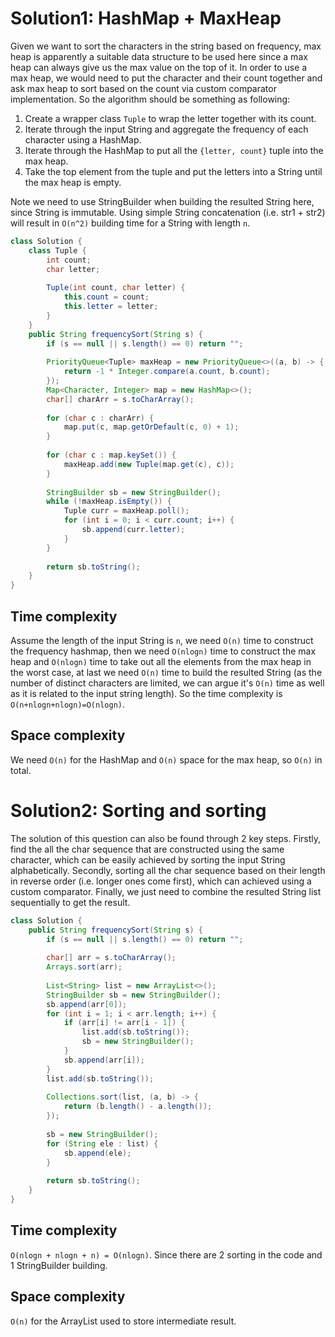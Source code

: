 # Solution1: HashMap + MaxHeap

Given we want to sort the characters in the string based on frequency, max heap is apparently a suitable data structure to be used here since a max heap can always give us the max value on the top of it. In order to use a max heap, we would need to put the character and their count together and ask max heap to sort based on the count via custom comparator implementation. So the algorithm should be something as following:   
1. Create a wrapper class `Tuple` to wrap the letter together with its count.   
2. Iterate through the input String and aggregate the frequency of each character using a HashMap.  
3. Iterate through the HashMap to put all the `{letter, count}` tuple into the max heap.   
4. Take the top element from the tuple and put the letters into a String until the max heap is empty.  

Note we need to use StringBuilder when building the resulted String here, since String is immutable. Using simple String concatenation (i.e. str1 + str2) will result in `O(n^2)` building time for a String with length `n`.  

```java
class Solution {
    class Tuple {
        int count;
        char letter;
        
        Tuple(int count, char letter) {
            this.count = count;
            this.letter = letter;
        }
    }
    public String frequencySort(String s) {
        if (s == null || s.length() == 0) return "";
        
        PriorityQueue<Tuple> maxHeap = new PriorityQueue<>((a, b) -> {
            return -1 * Integer.compare(a.count, b.count);
        });
        Map<Character, Integer> map = new HashMap<>();
        char[] charArr = s.toCharArray();
        
        for (char c : charArr) {
            map.put(c, map.getOrDefault(c, 0) + 1);
        }
        
        for (char c : map.keySet()) {
            maxHeap.add(new Tuple(map.get(c), c));
        }
        
        StringBuilder sb = new StringBuilder();
        while (!maxHeap.isEmpty()) {
            Tuple curr = maxHeap.poll();
            for (int i = 0; i < curr.count; i++) {
                sb.append(curr.letter);
            }
        }
        
        return sb.toString();
    }
}
```

## Time complexity

Assume the length of the input String is `n`, we need `O(n)` time to construct the frequency hashmap, then we need `O(nlogn)` time to construct the max heap and `O(nlogn)` time to take out all the elements from the max heap in the worst case, at last we need `O(n)` time to build the resulted String (as the number of distinct characters are limited, we can argue it's `O(n)` time as well as it is related to the input string length). So the time complexity is `O(n+nlogn+nlogn)=O(nlogn)`.  

## Space complexity

We need `O(n)` for the HashMap and `O(n)` space for the max heap, so `O(n)` in total. 

# Solution2: Sorting and sorting

The solution of this question can also be found through 2 key steps. Firstly, find the all the char sequence that are constructed using the same character, which can be easily achieved by sorting the input String alphabetically. Secondly, sorting all the char sequence based on their length in reverse order (i.e. longer ones come first), which can achieved using a custom comparator. Finally, we just need to combine the resulted String list sequentially to get the result. 

```java
class Solution {
    public String frequencySort(String s) {
        if (s == null || s.length() == 0) return "";
        
        char[] arr = s.toCharArray();
        Arrays.sort(arr);
        
        List<String> list = new ArrayList<>();
        StringBuilder sb = new StringBuilder();
        sb.append(arr[0]);
        for (int i = 1; i < arr.length; i++) {
            if (arr[i] != arr[i - 1]) {
                list.add(sb.toString());
                sb = new StringBuilder();
            }
            sb.append(arr[i]);
        }
        list.add(sb.toString());
        
        Collections.sort(list, (a, b) -> {
            return (b.length() - a.length());
        });
        
        sb = new StringBuilder();
        for (String ele : list) {
            sb.append(ele);
        }
        
        return sb.toString();
    }
}
```

## Time complexity

`O(nlogn + nlogn + n) = O(nlogn)`. Since there are 2 sorting in the code and 1 StringBuilder building. 

## Space complexity

`O(n)` for the ArrayList used to store intermediate result. 

